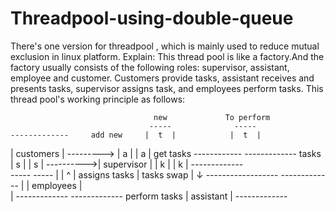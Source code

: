 # Threadpool-using-double-queue
There's one version for threadpool , which is mainly used to reduce mutual exclusion in linux platform.
Explain:
This thread pool is like a factory.And the factory usually consists of the following roles: supervisor, assistant, employee and customer.
Customers provide tasks, assistant receives and presents tasks, supervisor assigns task, and employees perform tasks.
This thread pool's working principle as follows:

                                    new             To perform
                                   -----              -----
    -------------     add new     |  t  |            |  t  |   
   |  customers  |   --------->   |  a  |            |  a  |  get tasks  ------------
    -------------      tasks      |  s  |            |  s  | ---------->| supervisor |
                                  |  k  |            |  k  |             -------------       
                                   -----              -----			              |
                                     |                  ^                     | assigns tasks
                                     |   tasks swap     |                     ↓
									                    ------------------                 -------------
                                              |                         |  employees  |  
											                        |                          -------------
                                         -------------                    perform tasks
                                        |  assistant  |
                                         -------------						
